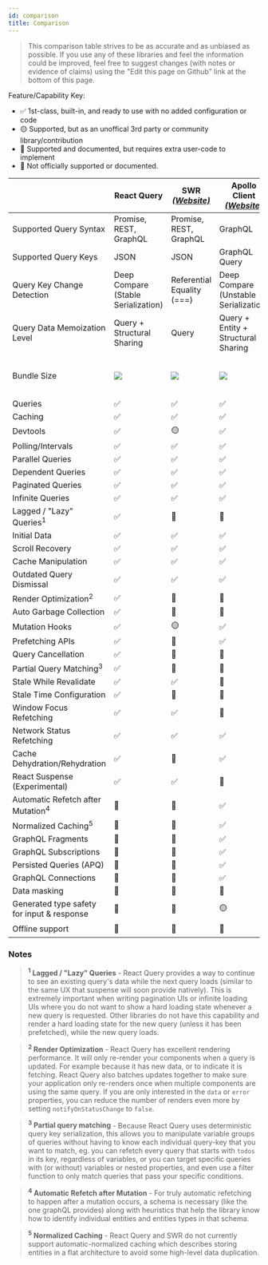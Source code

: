 ```yaml
---
id: comparison
title: Comparison
---
```


> This comparison table strives to be as accurate and as unbiased as possible. If you use any of these libraries and feel the information could be improved, feel free to suggest changes (with notes or evidence of claims) using the "Edit this page on Github" link at the bottom of this page.

Feature/Capability Key:

- ✅ 1st-class, built-in, and ready to use with no added configuration or code
- 🟡 Supported, but as an unoffical 3rd party or community library/contribution
- 🔶 Supported and documented, but requires extra user-code to implement
- 🛑 Not officially supported or documented.

|                                              | React Query                            | SWR [_(Website)_][swr]     | Apollo Client [_(Website)_][apollo]   | Relay [_(Website)_][apollo]           |
| -------------------------------------------- | -------------------------------------- | -------------------------- | ------------------------------------- | ------------------------------------- |
| Supported Query Syntax                       | Promise, REST, GraphQL                 | Promise, REST, GraphQL     | GraphQL                               | GraphQL                               |
| Supported Query Keys                         | JSON                                   | JSON                       | GraphQL Query                         | GraphQL Query                         |
| Query Key Change Detection                   | Deep Compare (Stable Serialization)    | Referential Equality (===) | Deep Compare (Unstable Serialization) | Deep Compare (Unstable Serialization) |
| Query Data Memoization Level                 | Query + Structural Sharing             | Query                      | Query + Entity + Structural Sharing   | Query + Entity + Structural Sharing   |
| Bundle Size                                  | [![][bp-react-query]][bpl-react-query] | [![][bp-swr]][bpl-swr]     | [![][bp-apollo]][bpl-apollo]          | [![][bp-react-relay]][bpl-react-relay]|
| Queries                                      | ✅                                     | ✅                         | ✅                                    | ✅                                    |
| Caching                                      | ✅                                     | ✅                         | ✅                                    | ✅                                    |
| Devtools                                     | ✅                                     | 🟡                         | ✅                                    | ✅                                    |
| Polling/Intervals                            | ✅                                     | ✅                         | ✅                                    | ✅                                    |
| Parallel Queries                             | ✅                                     | ✅                         | ✅                                    | ✅                                    |
| Dependent Queries                            | ✅                                     | ✅                         | ✅                                    | ✅                                    |
| Paginated Queries                            | ✅                                     | ✅                         | ✅                                    | ✅                                    |
| Infinite Queries                             | ✅                                     | ✅                         | ✅                                    | ✅                                    |
| Lagged / "Lazy" Queries<sup>1</sup>          | ✅                                     | 🛑                         | 🛑                                    | ✅                                    |
| Initial Data                                 | ✅                                     | ✅                         | ✅                                    | ✅                                    |
| Scroll Recovery                              | ✅                                     | ✅                         | ✅                                    | 🛑                                    |
| Cache Manipulation                           | ✅                                     | ✅                         | ✅                                    | ✅                                    |
| Outdated Query Dismissal                     | ✅                                     | ✅                         | ✅                                    | ✅                                    |
| Render Optimization<sup>2</sup>              | ✅                                     | 🛑                         | 🛑                                    | ✅                                    |
| Auto Garbage Collection                      | ✅                                     | 🛑                         | 🛑                                    | ✅                                    |
| Mutation Hooks                               | ✅                                     | 🟡                         | ✅                                    | ✅                                    |
| Prefetching APIs                             | ✅                                     | 🔶                         | ✅                                    | ✅                                    |
| Query Cancellation                           | ✅                                     | 🛑                         | 🛑                                    | ✅                                    |
| Partial Query Matching<sup>3</sup>           | ✅                                     | 🛑                         | 🛑                                    | ✅                                    |
| Stale While Revalidate                       | ✅                                     | ✅                         | 🛑                                    | ✅                                    |
| Stale Time Configuration                     | ✅                                     | 🛑                         | 🛑                                    | ✅                                    |
| Window Focus Refetching                      | ✅                                     | ✅                         | 🛑                                    | 🛑                                    |
| Network Status Refetching                    | ✅                                     | ✅                         | ✅                                    | 🛑                                    |
| Cache Dehydration/Rehydration                | ✅                                     | 🛑                         | ✅                                    | ✅                                    |
| React Suspense (Experimental)                | ✅                                     | ✅                         | 🛑                                    | ✅                                    |
| Automatic Refetch after Mutation<sup>4</sup> | 🔶                                     | 🔶                         | ✅                                    | ✅                                    |
| Normalized Caching<sup>5</sup>               | 🛑                                     | 🛑                         | ✅                                    | ✅                                    |
| GraphQL Fragments                            | 🛑                                     | 🛑                         | ✅                                    | ✅                                    |
| GraphQL Subscriptions                        | 🛑                                     | 🛑                         | ✅                                    | ✅                                    |
| Persisted Queries (APQ)                      | 🛑                                     | 🛑                         | ✅                                    | ✅                                    |
| GraphQL Connections                          | 🛑                                     | 🛑                         | ✅                                    | ✅                                    |
| Data masking                                 | 🛑                                     | 🛑                         | 🛑                                    | ✅                                    |
| Generated type safety for input & response   | 🛑                                     | 🛑                         | 🟡                                    | ✅                                    |
| Offline support                              | 🛑                                     | 🛑                         | 🛑                                    | 🟡                                    |

### Notes

> **<sup>1</sup> Lagged / "Lazy" Queries** - React Query provides a way to continue to see an existing query's data while the next query loads (similar to the same UX that suspense will soon provide natively). This is extremely important when writing pagination UIs or infinite loading UIs where you do not want to show a hard loading state whenever a new query is requested. Other libraries do not have this capability and render a hard loading state for the new query (unless it has been prefetched), while the new query loads.

> **<sup>2</sup> Render Optimization** - React Query has excellent rendering performance. It will only re-render your components when a query is updated. For example because it has new data, or to indicate it is fetching. React Query also batches updates together to make sure your application only re-renders once when multiple components are using the same query. If you are only interested in the `data` or `error` properties, you can reduce the number of renders even more by setting `notifyOnStatusChange` to `false`.

> **<sup>3</sup> Partial query matching** - Because React Query uses deterministic query key serialization, this allows you to manipulate variable groups of queries without having to know each individual query-key that you want to match, eg. you can refetch every query that starts with `todos` in its key, regardless of variables, or you can target specific queries with (or without) variables or nested properties, and even use a filter function to only match queries that pass your specific conditions.

> **<sup>4</sup> Automatic Refetch after Mutation** - For truly automatic refetching to happen after a mutation occurs, a schema is necessary (like the one graphQL provides) along with heuristics that help the library know how to identify individual entities and entities types in that schema.

> **<sup>5</sup> Normalized Caching** - React Query and SWR do not currently support automatic-normalized caching which describes storing entities in a flat architecture to avoid some high-level data duplication.

[swr]: https://github.com/vercel/swr
[apollo]: https://github.com/apollographql/apollo-client
[bp-react-query]: https://badgen.net/bundlephobia/minzip/react-query?label=%20
[bp-swr]: https://badgen.net/bundlephobia/minzip/swr?label=%20
[bp-apollo]: https://badgen.net/bundlephobia/minzip/@apollo/client?label=%20
[bpl-react-query]: https://bundlephobia.com/result?p=react-query
[bpl-swr]: https://bundlephobia.com/result?p=swr
[bpl-apollo]: https://bundlephobia.com/result?p=@apollo/client
